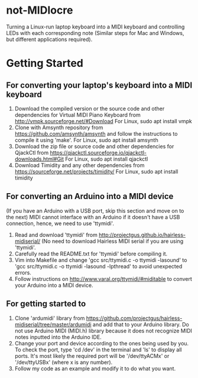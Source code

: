# not-MIDIocre
Turning a Linux-run laptop keyboard into a MIDI keyboard and controlling LEDs with each corresponding note (Similar steps for Mac and Windows, but different applications required).

# Getting Started
## For converting your laptop's keyboard into a MIDI keyboard
1) Download the compiled version or the source code and other dependencies for Virtual MIDI Piano Keyboard from http://vmpk.sourceforge.net/#Download
For Linux, sudo apt install vmpk
2) Clone with Amsynth repository from https://github.com/amsynth/amsynth and follow the instructions to compile it using 'make'.
For Linux, sudo apt install amsynth
3) Download the zip file or source code and other dependencies for QjackCtl from https://qjackctl.sourceforge.io/qjackctl-downloads.html#Git
For Linux, sudo apt install qjackctl
4) Download Timidity and any other dependencies from https://sourceforge.net/projects/timidity/
For Linux, sudo apt install timidity

## For converting an Arduino into a MIDI device
(If you have an Arduino with a USB port, skip this section and move on to the next) MIDI cannot interface with an Arduino if it doesn't have a USB connection, hence, we need to use 'ttymidi'.
1) Read and download 'ttymidi' from http://projectgus.github.io/hairless-midiserial/ (No need to download Hairless MIDI serial if you are using 'ttymidi'.
2) Carefully read the README.txt for 'ttymidi' before compiling it.
3) Vim into Makefile and change 'gcc src/ttymidi.c -o ttymidi -lasound' to 'gcc src/ttymidi.c -o ttymidi -lasound -lpthread' to avoid unexpected errors.
4) Follow instructions on http://www.varal.org/ttymidi/#miditable to convert your Arduino into a MIDI device.

## For getting started to 
1) Clone 'ardumidi' library from https://github.com/projectgus/hairless-midiserial/tree/master/ardumidi and add that to your Arduino library.
Do not use Arduino MIDI (MIDI.h) library because it does not recognize MIDI notes inputted into the Arduino IDE.
2) Change your port and device according to the ones being used by you.
To check the port, type 'cd /dev' in the terminal and 'ls' to display all ports. It's most likely the required port will be '/dev/ttyACMx' or '/dev/ttyUSBx' (where x is any number).
3) Follow my code as an example and modify it to do what you want.
